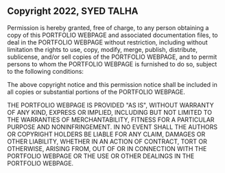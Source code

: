 ## Copyright 2022, SYED TALHA


Permission is hereby granted, free of charge, to any person obtaining a copy of this PORTFOLIO WEBPAGE and associated documentation files, to deal in the PORTFOLIO WEBPAGE without restriction, including without limitation the rights to use, copy, modify, merge, publish, distribute, sublicense, and/or sell copies of the PORTFOLIO WEBPAGE, and to permit persons to whom the PORTFOLIO WEBPAGE is furnished to do so, subject to the following conditions:

The above copyright notice and this permission notice shall be included in all copies or substantial portions of the PORTFOLIO WEBPAGE.

THE PORTFOLIO WEBPAGE IS PROVIDED "AS IS", WITHOUT WARRANTY OF ANY KIND, EXPRESS OR IMPLIED, INCLUDING BUT NOT LIMITED TO THE WARRANTIES OF MERCHANTABILITY, FITNESS FOR A PARTICULAR PURPOSE AND NONINFRINGEMENT. IN NO EVENT SHALL THE AUTHORS OR COPYRIGHT HOLDERS BE LIABLE FOR ANY CLAIM, DAMAGES OR OTHER LIABILITY, WHETHER IN AN ACTION OF CONTRACT, TORT OR OTHERWISE, ARISING FROM, OUT OF OR IN CONNECTION WITH THE PORTFOLIO WEBPAGE OR THE USE OR OTHER DEALINGS IN THE PORTFOLIO WEBPAGE.